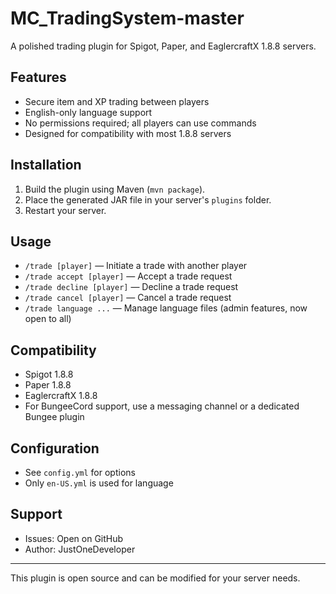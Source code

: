 # MC_TradingSystem-master

A polished trading plugin for Spigot, Paper, and EaglercraftX 1.8.8 servers.

## Features
- Secure item and XP trading between players
- English-only language support
- No permissions required; all players can use commands
- Designed for compatibility with most 1.8.8 servers

## Installation
1. Build the plugin using Maven (`mvn package`).
2. Place the generated JAR file in your server's `plugins` folder.
3. Restart your server.

## Usage
- `/trade [player]` — Initiate a trade with another player
- `/trade accept [player]` — Accept a trade request
- `/trade decline [player]` — Decline a trade request
- `/trade cancel [player]` — Cancel a trade request
- `/trade language ...` — Manage language files (admin features, now open to all)

## Compatibility
- Spigot 1.8.8
- Paper 1.8.8
- EaglercraftX 1.8.8
- For BungeeCord support, use a messaging channel or a dedicated Bungee plugin

## Configuration
- See `config.yml` for options
- Only `en-US.yml` is used for language

## Support
- Issues: Open on GitHub
- Author: JustOneDeveloper

---
This plugin is open source and can be modified for your server needs.
